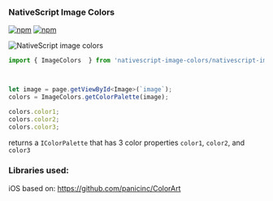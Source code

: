 ### NativeScript Image Colors
[![npm](https://img.shields.io/npm/v/nativescript-image-colors.svg)](https://www.npmjs.com/package/nativescript-image-colors)
[![npm](https://img.shields.io/npm/dt/nativescript-image-colors.svg?label=npm%20downloads)](https://www.npmjs.com/package/nativescript-image-colors)


![NativeScript image colors](https://raw.githubusercontent.com/TheOriginalJosh/nativescript-image-colors/master/screenshot.png)


```typescript
import { ImageColors  } from 'nativescript-image-colors/nativescript-image-colors';



let image = page.getViewById<Image>(`image`);
colors = ImageColors.getColorPalette(image);

colors.color1;
colors.color2;
colors.color3;

```

returns a `IColorPalette` that has 3 color properties `color1`, `color2`, and `color3`

### Libraries used:

iOS based on: https://github.com/panicinc/ColorArt
